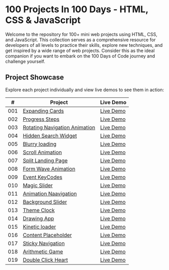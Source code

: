 # 100 Projects In 100 Days - HTML, CSS & JavaScript

Welcome to the repository for 100+ mini web projects using HTML, CSS, and JavaScript. This collection serves as a comprehensive resource for developers of all levels to practice their skills, explore new techniques, and get inspired by a wide range of web projects. Consider this as the ideal companion if you want to embark on the 100 Days of Code journey and challenge yourself.



## Project Showcase

Explore each project individually and view live demos to see them in action:

|  #  | Project                                                                | Live Demo                                                |
| :-: | ---------------------------------------------------------------------- | -------------------------------------------------------- |
| 001 | [Expanding Cards](001-expanding-cards)                               | [Live Demo](https://001-expanding-cards.netlify.app/)  |
| 002 | [Progress Steps](002-progress-steps)                                 | [Live Demo](https://002-progress-steps.netlify.app/)  |
| 003 | [Rotating Navigation Animation](003-rotating-navigation)             | [Live Demo](https://003-rotating-navigation.netlify.app/)  |
| 004 | [Hidden Search Widget](004-hidden-search-widget)                   | [Live Demo](https://004-hidden-search-widget.netlify.app/)  |
| 005 | [Blurry loading](005-blurry-loading)                   | [Live Demo](https://005-blurry-loading.netlify.app/)  |
| 006 | [Scroll Animation](006-scroll-animation)                   | [Live Demo](https://006-scroll-animation.netlify.app/)  |
| 007 | [Split Landing Page](007-split-landing-page)                   | [Live Demo](https://007-split-landing-page.netlify.app/)  |
| 008 | [Form Wave Animation](008-form-wave-animation)                   | [Live Demo](https://008-form-wave-animation.netlify.app/)  |
| 009 | [Event KeyCodes](009-event-KeyCodes)                   | [Live Demo](https://009-event-keycodes.netlify.app/)  |
| 010 | [Magic Slider](010-Magic-Slider)                   | [Live Demo](https://010-magic-slider.netlify.app/)  |
| 011 | [Animation Naavigation](011-animation-navigation)                   | [Live Demo](https://010-magic-slider.netlify.app/)  |
| 012 | [Background Slider](012-background-slider)                   | [Live Demo](https://012-background-slider.netlify.app/)  |
| 013 | [Theme Clock](013-theme-clock)                   | [Live Demo](https://013-theme-clock.netlify.app/)  |
| 014 | [Drawing App](014-drawing-app)                   | [Live Demo](https://014-drawing-app.netlify.app/)  |
| 015 | [Kinetic loader](015-kinetic-loader)                   | [Live Demo](https://015-kinetic-loader.netlify.app/)  |
| 016 | [Content Placeholder](016-content-placeholder)                   | [Live Demo](https://016-content-placeholder.netlify.app/)  |
| 017 | [Sticky Navigation](017-sticky-navigation)                   | [Live Demo](https://017-sticky-navigation.netlify.app/)  |
| 018 | [Arithmetic Game](018-arithmetic-game)                   | [Live Demo](https://018-arithmetic-game.netlify.app/)  |
| 019 | [Double Click Heart](019-double-click-heart)                   | [Live Demo](https://019-double-click-heart.netlify.app/)  |




